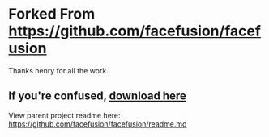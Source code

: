 # Forked From https://github.com/facefusion/facefusion

Thanks henry for all the work.

## If you're confused, [download here](https://github.com/samfisherirl/FaceFusion-NSFW-One-Click-Installer/releases/download/v3/FaceFusion-NSFW-One-Click-Installer-main.zip) 

View parent project readme here: https://github.com/facefusion/facefusion/readme.md
